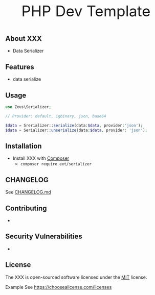 <p style="text-align:center;font-size:46px;"> PHP Dev Template</p>

## About XXX
- Data Serializer

## Features
- data serialize

## Usage
```php
use Zeus\Serializer;

// Provider: default, igbinary, json, base64

$data = Srerializer::serialize(data:$data, provider:'json');
$data = Serializer::unserialize(data:$data, provider: 'json');
```

## Installation
- Install XXX with [Composer](https://getcomposer.org/)
  - `composer require ext/serializer`

## CHANGELOG
See [CHANGELOG.md]()

## Contributing
-

## Security Vulnerabilities
-

## License

The XXX is open-sourced software licensed under the [MIT]() license.

Example See https://choosealicense.com/licenses
